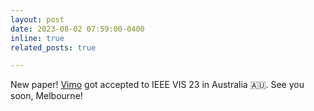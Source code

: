 ```yaml
---
layout: post
date: 2023-08-02 07:59:00-0400
inline: true
related_posts: true

---
```


New paper! [Vimo](https://vcg.seas.harvard.edu/publications/vimo) got accepted to IEEE VIS 23 in Australia 🇦🇺. See you soon, Melbourne!
